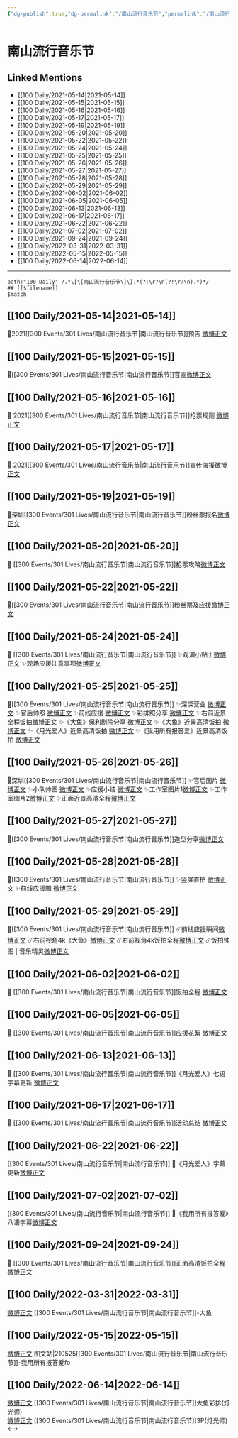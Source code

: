 ```yaml
---
{"dg-publish":true,"dg-permalink":"/南山流行音乐节","permalink":"/南山流行音乐节/","title":"南山流行音乐节","tags":[null],"created":"2022-11-17T21:27:50.000+08:00","updated":"2023-04-10T16:17:15.375+08:00"}
---
```


# 南山流行音乐节

## Linked Mentions
- [[100 Daily/2021-05-14\|2021-05-14]]
- [[100 Daily/2021-05-15\|2021-05-15]]
- [[100 Daily/2021-05-16\|2021-05-16]]
- [[100 Daily/2021-05-17\|2021-05-17]]
- [[100 Daily/2021-05-19\|2021-05-19]]
- [[100 Daily/2021-05-20\|2021-05-20]]
- [[100 Daily/2021-05-22\|2021-05-22]]
- [[100 Daily/2021-05-24\|2021-05-24]]
- [[100 Daily/2021-05-25\|2021-05-25]]
- [[100 Daily/2021-05-26\|2021-05-26]]
- [[100 Daily/2021-05-27\|2021-05-27]]
- [[100 Daily/2021-05-28\|2021-05-28]]
- [[100 Daily/2021-05-29\|2021-05-29]]
- [[100 Daily/2021-06-02\|2021-06-02]]
- [[100 Daily/2021-06-05\|2021-06-05]]
- [[100 Daily/2021-06-13\|2021-06-13]]
- [[100 Daily/2021-06-17\|2021-06-17]]
- [[100 Daily/2021-06-22\|2021-06-22]]
- [[100 Daily/2021-07-02\|2021-07-02]]
- [[100 Daily/2021-09-24\|2021-09-24]]
- [[100 Daily/2022-03-31\|2022-03-31]]
- [[100 Daily/2022-05-15\|2022-05-15]]
- [[100 Daily/2022-06-14\|2022-06-14]]


---

```expander
path:"100 Daily" /.*\[\[南山流行音乐节\]\].*(?:\r?\n(?!\r?\n).*)*/
## [[$filename]]
$match
```
## [[100 Daily/2021-05-14\|2021-05-14]]
🌟2021[[300 Events/301 Lives/南山流行音乐节\|南山流行音乐节]]预告 [微博正文](https://m.weibo.cn/6466290670/4636844576735672)

## [[100 Daily/2021-05-15\|2021-05-15]]
🍃[[300 Events/301 Lives/南山流行音乐节\|南山流行音乐节]]官宣[微博正文](https://m.weibo.cn/6466290670/4637209384193048)
## [[100 Daily/2021-05-16\|2021-05-16]]
🌟 2021[[300 Events/301 Lives/南山流行音乐节\|南山流行音乐节]]抢票规则 [微博正文](https://m.weibo.cn/6466290670/4637608593851972)

## [[100 Daily/2021-05-17\|2021-05-17]]
🌻 2021[[300 Events/301 Lives/南山流行音乐节\|南山流行音乐节]]宣传海报[微博正文](https://m.weibo.cn/6466290670/4637890779285192)

## [[100 Daily/2021-05-19\|2021-05-19]]
🌟深圳[[300 Events/301 Lives/南山流行音乐节\|南山流行音乐节]]粉丝票报名[微博正文](https://m.weibo.cn/6466290670/4638615407168914)

## [[100 Daily/2021-05-20\|2021-05-20]]
💫 [[300 Events/301 Lives/南山流行音乐节\|南山流行音乐节]]抢票攻略[微博正文](https://m.weibo.cn/6466290670/4639075209052610)
## [[100 Daily/2021-05-22\|2021-05-22]]
🌾[[300 Events/301 Lives/南山流行音乐节\|南山流行音乐节]]粉丝票及应援[微博正文](https://m.weibo.cn/6466290670/4639593288172315)

## [[100 Daily/2021-05-24\|2021-05-24]]
🌻 [[300 Events/301 Lives/南山流行音乐节\|南山流行音乐节]]
✨观演小贴士[微博正文](https://weibo.com/detail/4640304864952734)
✨现场应援注意事项[微博正文](https://weibo.com/detail/4640313216598238)

## [[100 Daily/2021-05-25\|2021-05-25]]
🌟[[300 Events/301 Lives/南山流行音乐节\|南山流行音乐节]]
✨深深营业 [微博正文](https://weibo.com/6466290670/Kh7OWt0wF)
✨官后帅照 [微博正文](https://weibo.com/6466290670/Kh8YVzF45)
✨前线应援 [微博正文](https://weibo.com/6466290670/Kh7wkkRUL)
✨彩排照分享 [微博正文](https://weibo.com/6466290670/Kh8j9FU5k)
✨右前近景全程饭拍[微博正文](https://m.weibo.cn/6466290670/4640932732076231)
✨《大鱼》保利剧院分享 [微博正文](https://m.weibo.cn/6466290670/4640885406438536)
✨《大鱼》近景高清饭拍 [微博正文](https://m.weibo.cn/5516625428/4640916957036930)
✨《月光爱人》近景高清饭拍 [微博正文](https://m.weibo.cn/5516625428/4640884764710683)
✨《我用所有报答爱》近景高清饭拍 [微博正文](https://m.weibo.cn/5516625428/4640908736200740)
## [[100 Daily/2021-05-26\|2021-05-26]]
🌟深圳[[300 Events/301 Lives/南山流行音乐节\|南山流行音乐节]]
✨官后图片 [微博正文](https://m.weibo.cn/6466290670/4641124545465409)
✨小队帅图 [微博正文](https://m.weibo.cn/6466290670/4641231839167995)
✨应援小结 [微博正文](https://m.weibo.cn/6466290670/4641156568453737)
✨工作室图片1[微博正文](https://m.weibo.cn/6466290670/4641227754702936)
✨工作室图片2[微博正文](https://m.weibo.cn/6466290670/4641198016826850)
✨正面近景高清全程[微博正文](https://m.weibo.cn/6466290670/4641056849658888)
## [[100 Daily/2021-05-27\|2021-05-27]]
💫[[300 Events/301 Lives/南山流行音乐节\|南山流行音乐节]]造型分享[微博正文](https://m.weibo.cn/6466290670/4641443468286565)
## [[100 Daily/2021-05-28\|2021-05-28]]
🌟[[300 Events/301 Lives/南山流行音乐节\|南山流行音乐节]]
✨竖屏直拍 [微博正文](https://weibo.com/detail/4641905777051947)
✨前线应援图 [微博正文](https://weibo.com/detail/4641917055271641)
## [[100 Daily/2021-05-29\|2021-05-29]]
💫[[300 Events/301 Lives/南山流行音乐节\|南山流行音乐节]]
☄️前线应援瞬间[微博正文](https://m.weibo.cn/6466290670/4642185461369326)
☄️右前视角4k《大鱼》[微博正文](https://m.weibo.cn/6466290670/4642166024440572)
☄️右前视角4k饭拍全程[微博正文](https://m.weibo.cn/6466290670/4642162489431711)
☄️饭拍帅图 | 音乐精灵[微博正文](https://m.weibo.cn/6466290670/4642305158153740)

## [[100 Daily/2021-06-02\|2021-06-02]]
🌟 [[300 Events/301 Lives/南山流行音乐节\|南山流行音乐节]]饭拍全程 [微博正文](https://m.weibo.cn/6466290670/4643625034842330)
## [[100 Daily/2021-06-05\|2021-06-05]]
🌟 [[300 Events/301 Lives/南山流行音乐节\|南山流行音乐节]]应援花絮 [微博正文](https://m.weibo.cn/6466290670/4644722872160811)
## [[100 Daily/2021-06-13\|2021-06-13]]
💫 [[300 Events/301 Lives/南山流行音乐节\|南山流行音乐节]]《月光爱人》七语字幕更新 [微博正文](https://m.weibo.cn/6466290670/4647605629883398)

## [[100 Daily/2021-06-17\|2021-06-17]]
🌟 [[300 Events/301 Lives/南山流行音乐节\|南山流行音乐节]]活动总结 [微博正文](https://weibo.com/6466290670/Kkzb0clmI)

## [[100 Daily/2021-06-22\|2021-06-22]]
[[300 Events/301 Lives/南山流行音乐节\|南山流行音乐节]]
💫《月光爱人》字幕更新[微博正文](https://m.weibo.cn/6466290670/4650822623561005)
## [[100 Daily/2021-07-02\|2021-07-02]]
[[300 Events/301 Lives/南山流行音乐节\|南山流行音乐节]]
💫《我用所有报答爱》八语字幕[微博正文](https://m.weibo.cn/6466290670/4654445663620914)

## [[100 Daily/2021-09-24\|2021-09-24]]
🌟 [[300 Events/301 Lives/南山流行音乐节\|南山流行音乐节]]正面高清饭拍全程[微博正文](https://m.weibo.cn/6466290670/4684973283476502)

## [[100 Daily/2022-03-31\|2022-03-31]]
[微博正文](https://m.weibo.cn/7002182285/4753123480965087) [[300 Events/301 Lives/南山流行音乐节\|南山流行音乐节]]-大鱼
## [[100 Daily/2022-05-15\|2022-05-15]]
[微博正文](https://m.weibo.cn/6987697229/4769449213693864) 图文站|210525[[300 Events/301 Lives/南山流行音乐节\|南山流行音乐节]]-我用所有报答爱fo
## [[100 Daily/2022-06-14\|2022-06-14]]
[微博正文](https://weibo.com/7633014126/LxHC0iuXv) [[300 Events/301 Lives/南山流行音乐节\|南山流行音乐节]]大鱼彩排(灯光师)  
[微博正文](https://weibo.com/7633014126/LxHKUCatG) [[300 Events/301 Lives/南山流行音乐节\|南山流行音乐节]]3P(灯光师)
<-->
